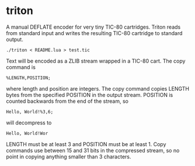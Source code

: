 # triton

A manual DEFLATE encoder for very tiny TIC-80 cartridges. Triton reads from standard input and writes the resulting TIC-80 cartridge to standard output.
```
./triton < README.lua > test.tic
```
Text will be encoded as a ZLIB stream wrapped in a TIC-80 cart. The copy command is
```
%LENGTH,POSITION;
```
where length and position are integers. The copy command copies LENGTH bytes from the specified POSITION in the output stream. POSITION is counted backwards from the end of the stream, so
```
Hello, World!%3,6;
```
will decompress to
```
Hello, World!Wor
```
LENGTH must be at least 3 and POSITION must be at least 1. Copy commands use between 15 and 31 bits in the compressed stream, so no point in copying anything smaller than 3 characters.
